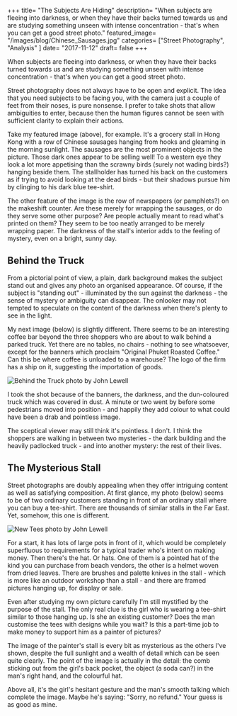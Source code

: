 +++
title= "The Subjects Are Hiding"
description= "When subjects are fleeing into darkness, or when they have their backs turned towards us and are studying something unseen with intense concentration - that's when you can get a good street photo."
featured_image= "/images/blog/Chinese_Sausages.jpg"
categories= ["Street Photography", "Analysis" ]
date= "2017-11-12"
draft= false
+++

When subjects are fleeing into darkness, or when they have their backs turned towards us and are studying something unseen with intense concentration - that's when you can get a good street photo.

Street photography does not always have to be open and explicit. The idea that you need subjects to be facing you, with the camera just a couple of feet from their noses, is pure nonsense. I prefer to take shots that allow ambiguities to enter, because then the human figures cannot be seen with sufficient clarity to explain their actions.

Take my featured image (above), for example. It's a grocery stall in Hong Kong with a row of Chinese sausages hanging from hooks and gleaming in the morning sunlight. The sausages are the most prominent objects in the picture. Those dark ones appear to be selling well! To a western eye they look a lot more appetising than the scrawny birds (surely not wading birds?) hanging beside them. The stallholder has turned his back on the customers as if trying to avoid looking at the dead birds - but their shadows pursue him by clinging to his dark blue tee-shirt.

The other feature of the image is the row of newspapers (or pamphlets?) on the makeshift counter. Are these merely for wrapping the sausages, or do they serve some other purpose? Are people actually meant to read what's printed on them? They seem to be too neatly arranged to be merely wrapping paper. The darkness of the stall's interior adds to the feeling of mystery, even on a bright, sunny day.

## Behind the Truck
  
From a pictorial point of view, a plain, dark background makes the subject stand out and gives any photo an organised appearance. Of course, if the subject is "standing out" - illuminated by the sun against the darkness - the sense of mystery or ambiguity can disappear. The onlooker may not tempted to speculate on the content of the darkness when there's plenty to see in the light.

My next image (below) is slightly different. There seems to be an interesting coffee bar beyond the three shoppers who are about to walk behind a parked truck. Yet there are no tables, no chairs - nothing to see whatsoever, except for the banners which proclaim "Original Phuket Roasted Coffee." Can this be where coffee is unloaded to a warehouse? The logo of the firm has a ship on it, suggesting the importation of goods.

<img class="lazyload" data-src="/images/blog/Behind_the_Truck.jpg" alt="Behind the Truck photo by John Lewell">

I took the shot because of the banners, the darkness, and the dun-coloured truck which was covered in dust. A minute or two went by before some pedestrians moved into position - and happily they add colour to what could have been a drab and pointless image.

The sceptical viewer may still think it's pointless. I don't. I think the shoppers are walking in between two mysteries - the dark building and the heavily padlocked truck - and into another mystery: the rest of their lives.

## The Mysterious Stall
  
Street photographs are doubly appealing when they offer intriguing content as well as satisfying composition. At first glance, my photo (below) seems to be of two ordinary customers standing in front of an ordinary stall where you can buy a tee-shirt. There are thousands of similar stalls in the Far East. Yet, somehow, this one is different.

<img class="lazyload" data-src="/images/blog/New_Tees.jpg" alt="New Tees photo by John Lewell">

For a start, it has lots of large pots in front of it, which would be completely superfluous to requirements for a typical trader who's intent on making money. Then there's the hat. Or hats. One of them is a pointed hat of the kind you can purchase from beach vendors, the other is a helmet woven from dried leaves. There are brushes and palette knives in the stall - which is more like an outdoor workshop than a stall - and there are framed pictures hanging up, for display or sale.

Even after studying my own picture carefully I'm still mystified by the purpose of the stall. The only real clue is the girl who is wearing a tee-shirt similar to those hanging up. Is she an existing customer? Does the man customise the tees with designs while you wait? Is this a part-time job to make money to support him as a painter of pictures?

The image of the painter's stall is every bit as mysterious as the others I've shown, despite the full sunlight and a wealth of detail which can be seen quite clearly. The point of the image is actually in the detail: the comb sticking out from the girl's back pocket, the object (a soda can?) in the man's right hand, and the colourful hat.

Above all, it's the girl's hesitant gesture and the man's smooth talking which complete the image. Maybe he's saying: "Sorry, no refund." Your guess is as good as mine.